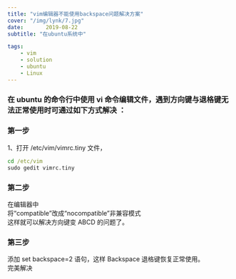 ```yaml
---
title: "vim编辑器不能使用backspace问题解决方案"
cover: "/img/lynk/7.jpg"
date:       2019-08-22
subtitle: "在ubuntu系统中"

tags:
	- vim
	- solution
	- ubuntu
	- Linux
---
```


### 在 ubuntu 的命令行中使用 vi 命令编辑文件，遇到方向键与退格键无法正常使用时可通过如下方式解决 ：

### 第一步
1、打开 /etc/vim/vimrc.tiny 文件，
```cmd
cd /etc/vim  
sudo gedit vimrc.tiny  
```
### 第二步  
在编辑器中  
将“compatible”改成“nocompatible”非兼容模式  
这样就可以解决方向键变 ABCD 的问题了。
### 第三步  
添加 set backspace=2 语句，这样 Backspace 退格键恢复正常使用。  
完美解决  
